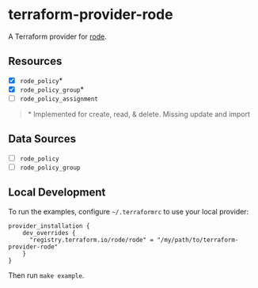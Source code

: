 # terraform-provider-rode

A Terraform provider for [rode](https://github.com/rode/rode).

## Resources

- [x] `rode_policy`*
- [x] `rode_policy_group`*
- [ ] `rode_policy_assignment`

> \* Implemented for create, read, & delete. Missing update and import

## Data Sources

- [ ] `rode_policy`
- [ ] `rode_policy_group`

## Local Development

To run the examples, configure `~/.terraformrc` to use your local provider:

```
provider_installation {
    dev_overrides {
      "registry.terraform.io/rode/rode" = "/my/path/to/terraform-provider-rode"
    }
}
```

Then run `make example`.